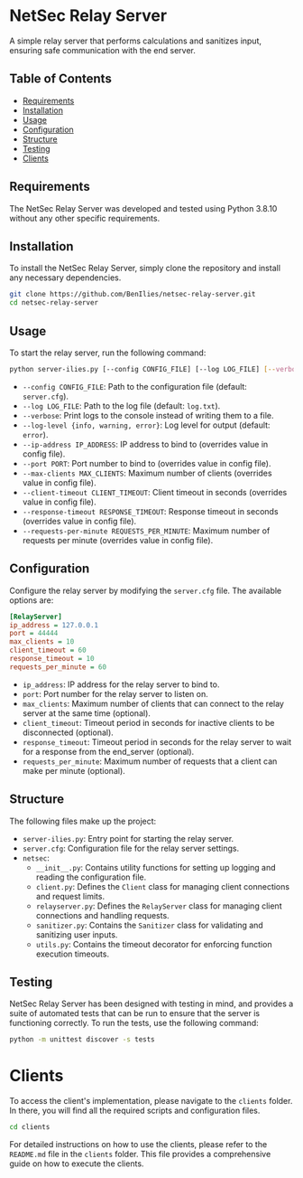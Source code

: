 # NetSec Relay Server

A simple relay server that performs calculations and sanitizes input, ensuring safe communication with the end server.

## Table of Contents

- [Requirements](#requirements)
- [Installation](#installation)
- [Usage](#usage)
- [Configuration](#configuration)
- [Structure](#structure)
- [Testing](#testing)
- [Clients](#clients)

## Requirements

The NetSec Relay Server was developed and tested using Python 3.8.10 without any other specific requirements.

## Installation

To install the NetSec Relay Server, simply clone the repository and install any necessary dependencies.

```bash
git clone https://github.com/BenIlies/netsec-relay-server.git
cd netsec-relay-server
```

## Usage

To start the relay server, run the following command:

```bash
python server-ilies.py [--config CONFIG_FILE] [--log LOG_FILE] [--verbose] [--log-level {info, warning, error}] [--ip-address IP_ADDRESS] [--port PORT] [--max-clients MAX_CLIENTS] [--client-timeout CLIENT_TIMEOUT] [--response-timeout RESPONSE_TIMEOUT] [--requests-per-minute REQUESTS_PER_MINUTE]
```

- `--config CONFIG_FILE`: Path to the configuration file (default: `server.cfg`).
- `--log LOG_FILE`: Path to the log file (default: `log.txt`).
- `--verbose`: Print logs to the console instead of writing them to a file.
- `--log-level {info, warning, error}`: Log level for output (default: `error`).
- `--ip-address IP_ADDRESS`: IP address to bind to (overrides value in config file).
- `--port PORT`: Port number to bind to (overrides value in config file).
- `--max-clients MAX_CLIENTS`: Maximum number of clients (overrides value in config file).
- `--client-timeout CLIENT_TIMEOUT`: Client timeout in seconds (overrides value in config file).
- `--response-timeout RESPONSE_TIMEOUT`: Response timeout in seconds (overrides value in config file).
- `--requests-per-minute REQUESTS_PER_MINUTE`: Maximum number of requests per minute (overrides value in config file).

## Configuration

Configure the relay server by modifying the `server.cfg` file. The available options are:

```ini
[RelayServer]
ip_address = 127.0.0.1
port = 44444
max_clients = 10
client_timeout = 60
response_timeout = 10
requests_per_minute = 60
```

- `ip_address`: IP address for the relay server to bind to.
- `port`: Port number for the relay server to listen on.
- `max_clients`: Maximum number of clients that can connect to the relay server at the same time (optional).
- `client_timeout`: Timeout period in seconds for inactive clients to be disconnected (optional).
- `response_timeout`: Timeout period in seconds for the relay server to wait for a response from the end_server (optional).
- `requests_per_minute`: Maximum number of requests that a client can make per minute (optional).

## Structure

The following files make up the project:

- `server-ilies.py`: Entry point for starting the relay server.
- `server.cfg`: Configuration file for the relay server settings.
- `netsec`:
  - `__init__.py`: Contains utility functions for setting up logging and reading the configuration file.
  - `client.py`: Defines the `Client` class for managing client connections and request limits.
  - `relayserver.py`: Defines the `RelayServer` class for managing client connections and handling requests.
  - `sanitizer.py`: Contains the `Sanitizer` class for validating and sanitizing user inputs.
  - `utils.py`: Contains the timeout decorator for enforcing function execution timeouts.

## Testing

NetSec Relay Server has been designed with testing in mind, and provides a suite of automated tests that can be run to ensure that the server is functioning correctly. To run the tests, use the following command:

```bash
python -m unittest discover -s tests
```

# Clients

To access the client's implementation, please navigate to the `clients` folder. In there, you will find all the required scripts and configuration files.

```bash
cd clients
```

For detailed instructions on how to use the clients, please refer to the `README.md` file in the `clients` folder. This file provides a comprehensive guide on how to execute the clients.